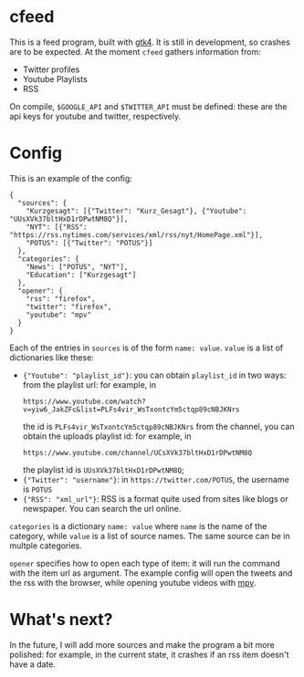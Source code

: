 # cfeed
This is a feed program, built with
[gtk4](https://github.com/gtk-rs/gtk4-rs). It is
still in development, so crashes are to be
expected. At the moment `cfeed` gathers
information from:
- Twitter profiles
- Youtube Playlists
- RSS

On compile, `$GOOGLE_API` and `$TWITTER_API` must
be defined: these are the api keys for youtube and
twitter, respectively.

# Config
This is an example of the config:
```
{
  "sources": {
    "Kurzgesagt": [{"Twitter": "Kurz_Gesagt"}, {"Youtube": "UUsXVk37bltHxD1rDPwtNM8Q"}],
    "NYT": [{"RSS": "https://rss.nytimes.com/services/xml/rss/nyt/HomePage.xml"}],
    "POTUS": [{"Twitter": "POTUS"}]
  },
  "categories": {
    "News": ["POTUS", "NYT"],
    "Education": ["Kurzgesagt"]
  },
  "opener": {
    "rss": "firefox",
    "twitter": "firefox",
    "youtube": "mpv"
  }
}
```
Each of the entries in `sources` is of the form
`name: value`. `value` is a list of dictionaries
like these:
- `{"Youtube": "playlist_id"}`: you can obtain `playlist_id` in two ways:
  from the playlist url: for example, in
  ```
  https://www.youtube.com/watch?v=yiw6_JakZFc&list=PLFs4vir_WsTxontcYm5ctqp89cNBJKNrs
  ```
  the id is `PLFs4vir_WsTxontcYm5ctqp89cNBJKNrs`
  from the channel, you can obtain the uploads
  playlist id: for example, in
  ```
  https://www.youtube.com/channel/UCsXVk37bltHxD1rDPwtNM8Q
  ```
  the playlist id is `UUsXVk37bltHxD1rDPwtNM8Q`;
- `{"Twitter": "username"}`: in `https://twitter.com/POTUS`, the username is `POTUS`
- `{"RSS": "xml_url"}`: RSS is a format quite used
  from sites like blogs or newspaper. You can
  search the url online.

`categories` is a dictionary `name: value` where
`name` is the name of the category, while `value`
is a list of source names. The same source can be
in multple categories.

`opener` specifies how to open each type of item:
it will run the command with the item url as
argument. The example config will open the tweets
and the rss with the browser, while opening
youtube videos with
[mpv](https://mpv.io/).

# What's next?
In the future, I will add more sources and make
the program a bit more polished: for example,
in the current state, it crashes if an rss item
doesn't have a date.
